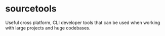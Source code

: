 <h1>sourcetools</h1>
<p>Useful cross platform, CLI developer tools that can be used when working with large projects and huge codebases.</p>
